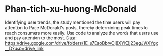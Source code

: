 # Phan-tich-xu-huong-McDonald
Identifying user trends, the study mentioned the time users will pay attention to Page McDonald's posts, thereby determining peak times to reach consumers more easily.
Use code to analyze the words that users use and pay attention to the most.
Data: https://drive.google.com/drive/folders/1E_u7EaoBbrvOj8XYK3j23egJWXYgx__D?usp=drive_link
